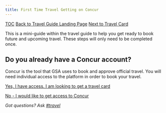 ```yaml
---
title: First Time Travel Getting on Concur
---
```


[TOC](/travel-guide-table-of-contents)
[Back to Travel Guide Landing Page](/travel-guide-start-here)
[Next to Travel Card](/first-time-travel-travel-card)

This is a mini-guide within the travel guide to help you get ready to book future and upcoming travel. These steps will only need to be completed once.

## Do you already have a Concur account?
Concur is the tool that GSA uses to book and approve official travel. You will need individual access to the platform in order to book your travel.


[Yes, I have access. I am looking to get a travel card](/first-time-travel-travel-card)

[No - I would like to get access to Concur](/first-time-travel-obtain-vendor-id-start)

*Got questions? Ask [#travel](https://18f.slack.com/messages/travel)*
